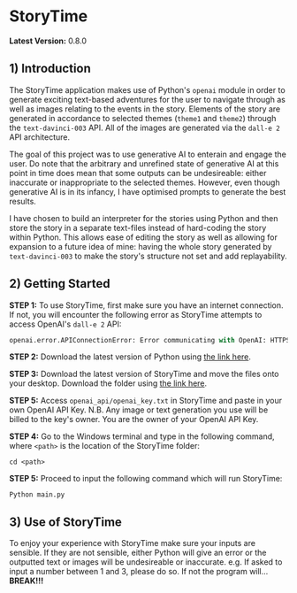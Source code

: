 # StoryTime
**Latest Version:** 0.8.0

## 1) Introduction
The StoryTime application makes use of Python's `openai` module in order to generate exciting text-based adventures for the user to navigate through as well as images relating to the events in the story. Elements of the story are generated in accordance to selected themes (`theme1` and `theme2`) through the `text-davinci-003` API. All of the images are generated via the `dall-e 2` API architecture.

The goal of this project was to use generative AI to enterain and engage the user. Do note that the arbitrary and unrefined state of generative AI at this point in time does mean that some outputs can be undesireable: either inaccurate or inappropriate to the selected themes. However, even though generative AI is in its infancy, I have optimised prompts to generate the best results.

I have chosen to build an interpreter for the stories using Python and then store the story in a separate text-files instead of hard-coding the story within Python. This allows ease of editing the story as well as allowing for expansion to a future idea of mine: having the whole story generated by `text-davinci-003` to make the story's structure not set and add replayability.

## 2) Getting Started
**STEP 1:** To use StoryTime, first make sure you have an internet connection. If not, you will encounter the following error as StoryTime attempts to access OpenAI's `dall-e 2` API:

```python
openai.error.APIConnectionError: Error communicating with OpenAI: HTTPSConnectionPool(host='api.openai.com', port=443): Max retries exceeded with url: /v1/engines/text-davinci-003/completions
```
**STEP 2:** Download the latest version of Python using [the link here](https://www.python.org/ftp/python/3.11.5/python-3.11.5-amd64.exe).

**STEP 3:** Download the latest version of StoryTime and move the files onto your desktop. Download the folder using [the link here](https://download-directory.github.io/?url=https%3A%2F%2Fgithub.com%2Fjnshah014%2FStoryTime%2Ftree%2Fmain%2Fversions%2Fversion-0.8.0).

**STEP 5:** Access `openai_api/openai_key.txt` in StoryTime and paste in your own OpenAI API Key.
N.B. Any image or text generation you use will be billed to the key's owner. You are the owner of your OpenAI API Key.

**STEP 4:** Go to the Windows terminal and type in the following command, where `<path>` is the location of the StoryTime folder:
```terminal
cd <path>
```

**STEP 5:** Proceed to input the following command which will run StoryTime:
```terminal
Python main.py
```

## 3) Use of StoryTime
To enjoy your experience with StoryTime make sure your inputs are sensible. If they are not sensible, either Python will give an error or the outputted text or images will be undesireable or inaccurate. e.g. If asked to input a number between 1 and 3, please do so. If not the program will... **BREAK!!!**
